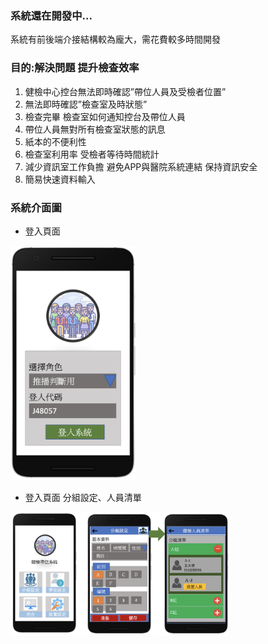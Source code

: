### 系統還在開發中...
系統有前後端介接結構較為龐大，需花費較多時間開發

### 目的:解決問題 提升檢查效率

1. 健檢中心控台無法即時確認”帶位人員及受檢者位置”
2. 無法即時確認”檢查室及時狀態”
3. 檢查完畢 檢查室如何通知控台及帶位人員
4. 帶位人員無對所有檢查室狀態的訊息
5. 紙本的不便利性
6. 檢查室利用率 受檢者等待時間統計
7. 減少資訊室工作負擔 避免APP與醫院系統連結 保持資訊安全
8. 簡易快速資料輸入 

### 系統介面圖

- 登入頁面
<img src="/images/application-image-1.png" width="200"/>

- 登入頁面
分組設定、人員清單
<img src="/images/application-image-2.png" width="350"/>